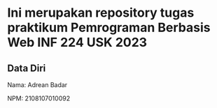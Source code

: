 # Ini merupakan repository tugas praktikum Pemrograman Berbasis Web INF 224 USK 2023
 
## Data Diri
 
Nama: Adrean Badar


NPM: 2108107010092
